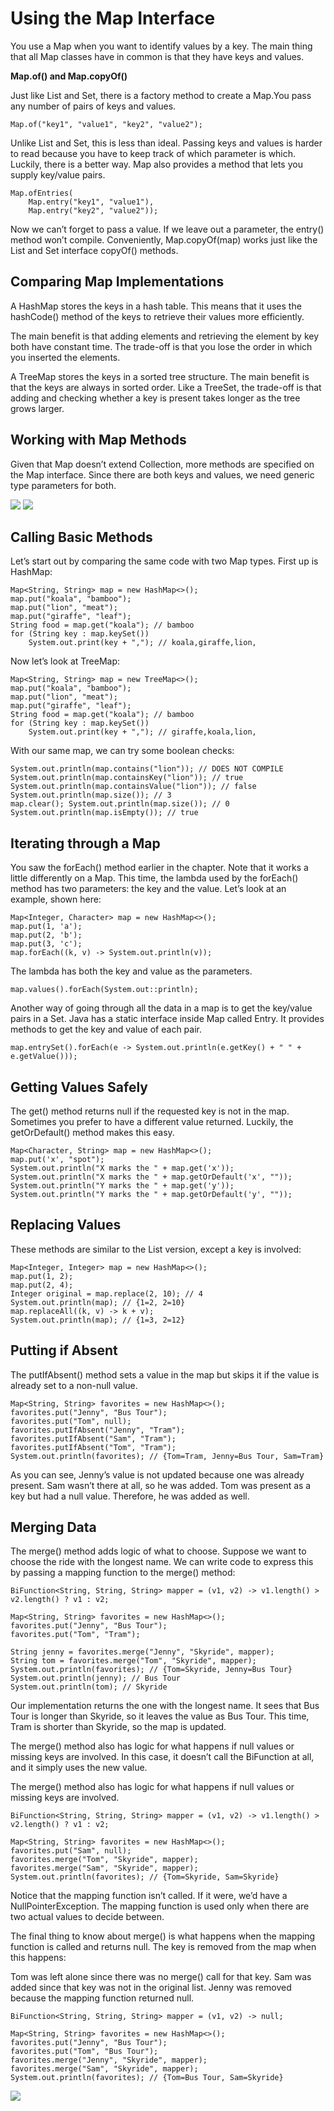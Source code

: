 # Using the Map Interface

You use a Map when you want to identify values by a key.
The main thing that all Map classes have in common is that they have keys and values.

**Map.of() and Map.copyOf()**

Just like List and Set, there is a factory method to create a Map.You pass any number of pairs of keys and values.

    Map.of("key1", "value1", "key2", "value2");

Unlike List and Set, this is less than ideal. Passing keys and values is harder to read because you have to keep track
of which parameter is which. Luckily, there is a better way. Map also provides a method that lets you supply key/value
pairs.

    Map.ofEntries(
        Map.entry("key1", "value1"), 
        Map.entry("key2", "value2"));

Now we can’t forget to pass a value. If we leave out a parameter, the entry() method won’t compile. Conveniently,
Map.copyOf(map) works just like the List and Set interface copyOf() methods.

## Comparing Map Implementations

A HashMap stores the keys in a hash table. This means that it uses the hashCode() method of the keys to retrieve their
values more efficiently.

The main benefit is that adding elements and retrieving the element by key both have constant time. The trade-off is
that you lose the order in which you inserted the elements.

A TreeMap stores the keys in a sorted tree structure. The main benefit is that the keys are always in sorted order. Like
a TreeSet, the trade-off is that adding and checking whether a key is present takes longer as the tree grows larger.

## Working with Map Methods

Given that Map doesn’t extend Collection, more methods are specified on the Map interface. Since there are both keys and
values, we need generic type parameters for both.

![](../images/map-methods-1.png)
![](../images/map-methods-2.png)

## Calling Basic Methods

Let’s start out by comparing the same code with two Map types. First up is HashMap:

    Map<String, String> map = new HashMap<>();
    map.put("koala", "bamboo");
    map.put("lion", "meat");
    map.put("giraffe", "leaf");
    String food = map.get("koala"); // bamboo
    for (String key : map.keySet())
        System.out.print(key + ","); // koala,giraffe,lion,

Now let’s look at TreeMap:

    Map<String, String> map = new TreeMap<>();
    map.put("koala", "bamboo");
    map.put("lion", "meat");
    map.put("giraffe", "leaf");
    String food = map.get("koala"); // bamboo
    for (String key : map.keySet())
        System.out.print(key + ","); // giraffe,koala,lion,

With our same map, we can try some boolean checks:

    System.out.println(map.contains("lion")); // DOES NOT COMPILE 
    System.out.println(map.containsKey("lion")); // true 
    System.out.println(map.containsValue("lion")); // false 
    System.out.println(map.size()); // 3
    map.clear(); System.out.println(map.size()); // 0 
    System.out.println(map.isEmpty()); // true

## Iterating through a Map

You saw the forEach() method earlier in the chapter. Note that it works a little differently on a Map. This time, the
lambda used by the forEach() method has two parameters: the key and the value. Let’s look at an example, shown here:

    Map<Integer, Character> map = new HashMap<>();
    map.put(1, 'a');
    map.put(2, 'b');
    map.put(3, 'c');
    map.forEach((k, v) -> System.out.println(v));

The lambda has both the key and value as the parameters.

    map.values().forEach(System.out::println);

Another way of going through all the data in a map is to get the key/value pairs in a Set. Java has a static interface
inside Map called Entry. It provides methods to get the key and value of each pair.

    map.entrySet().forEach(e -> System.out.println(e.getKey() + " " + e.getValue()));

## Getting Values Safely

The get() method returns null if the requested key is not in the map. Sometimes you prefer to have a different value
returned. Luckily, the getOrDefault() method makes this easy.

    Map<Character, String> map = new HashMap<>();
    map.put('x', "spot");
    System.out.println("X marks the " + map.get('x'));
    System.out.println("X marks the " + map.getOrDefault('x', "")); 
    System.out.println("Y marks the " + map.get('y'));
    System.out.println("Y marks the " + map.getOrDefault('y', ""));

## Replacing Values

These methods are similar to the List version, except a key is involved:

    Map<Integer, Integer> map = new HashMap<>();
    map.put(1, 2);
    map.put(2, 4);
    Integer original = map.replace(2, 10); // 4
    System.out.println(map); // {1=2, 2=10}
    map.replaceAll((k, v) -> k + v);
    System.out.println(map); // {1=3, 2=12}

## Putting if Absent

The putIfAbsent() method sets a value in the map but skips it if the value is already set to a non-null value.

    Map<String, String> favorites = new HashMap<>();
    favorites.put("Jenny", "Bus Tour");
    favorites.put("Tom", null);
    favorites.putIfAbsent("Jenny", "Tram");
    favorites.putIfAbsent("Sam", "Tram");
    favorites.putIfAbsent("Tom", "Tram");
    System.out.println(favorites); // {Tom=Tram, Jenny=Bus Tour, Sam=Tram}

As you can see, Jenny’s value is not updated because one was already present. Sam wasn’t there at all, so he was added.
Tom was present as a key but had a null value. Therefore, he was added as well.

## Merging Data

The merge() method adds logic of what to choose. Suppose we want to choose the ride with the longest name. We can write
code to express this by passing a mapping function to the merge() method:

    BiFunction<String, String, String> mapper = (v1, v2) -> v1.length() > v2.length() ? v1 : v2;

    Map<String, String> favorites = new HashMap<>();
    favorites.put("Jenny", "Bus Tour");
    favorites.put("Tom", "Tram");

    String jenny = favorites.merge("Jenny", "Skyride", mapper);
    String tom = favorites.merge("Tom", "Skyride", mapper);
    System.out.println(favorites); // {Tom=Skyride, Jenny=Bus Tour}
    System.out.println(jenny); // Bus Tour
    System.out.println(tom); // Skyride

Our implementation returns the one with the longest name. It sees that Bus Tour is longer than Skyride, so it leaves the
value as Bus Tour. This time, Tram is shorter than Skyride, so the map is updated.

The merge() method also has logic for what happens if null values or missing keys are involved. In this case, it doesn’t
call the BiFunction at all, and it simply uses the new value.

The merge() method also has logic for what happens if null values or missing keys are involved.

    BiFunction<String, String, String> mapper = (v1, v2) -> v1.length() > v2.length() ? v1 : v2;    
    
    Map<String, String> favorites = new HashMap<>();
    favorites.put("Sam", null);
    favorites.merge("Tom", "Skyride", mapper);
    favorites.merge("Sam", "Skyride", mapper);
    System.out.println(favorites); // {Tom=Skyride, Sam=Skyride}

Notice that the mapping function isn’t called. If it were, we’d have a NullPointerException. The mapping function is
used only when there are two actual values to decide between.

The final thing to know about merge() is what happens when the mapping function is called and returns null. The key is
removed from the map when this happens:

Tom was left alone since there was no merge() call for that key. Sam was added since that key was not in the original
list. Jenny was removed because the mapping function returned null.

    BiFunction<String, String, String> mapper = (v1, v2) -> null;

    Map<String, String> favorites = new HashMap<>();
    favorites.put("Jenny", "Bus Tour");
    favorites.put("Tom", "Bus Tour");
    favorites.merge("Jenny", "Skyride", mapper);
    favorites.merge("Sam", "Skyride", mapper);
    System.out.println(favorites); // {Tom=Bus Tour, Sam=Skyride}

![](../images/behavior-of-the-merge-method.png)
